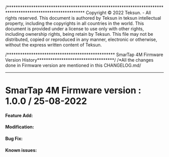 /***********************************************************************************************************
Copyright © 2022 Teksun. - All rights reserved.
This document is authored by Teksun in teksun intellectual property,
including the copyrights in all countries in the world.
This document is provided under a license to use only with other rights,
including ownership rights, being retain by Teksun.
This file may not be distributed, copied or reproduced in any manner,
electronic or otherwise, without the express written content of Teksun.

/************************************************* SmarTap 4M Firmware Version History***********************************/
/*All the changes done in Firmware version are mentioned in this CHANGELOG.md/

---------------------------------------------------------------------------------------------------------------------------------------------------------
# SmarTap 4M Firmware version : 1.0.0 / 25-08-2022
#### Feature Add: 

#### Modification:
	
#### Bug Fix: 
	
#### Known issues:


